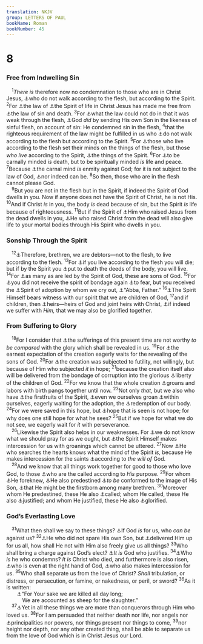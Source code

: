```yaml
---
translation: NKJV
group: LETTERS OF PAUL
bookName: Roman 
bookNumber: 45
---
```


<div class="title"><h1>8</h1><h3>Free from Indwelling Sin</h3></div>
<span class="verse ro_8_1"> <sup>1</sup><i>There</i> <i>is</i> therefore now no condemnation to those who are in Christ Jesus, <a data-toggle="tooltip" data-placement="bottom" title="Gal. 5:16">⚓</a>who do not walk according to the flesh, but according to the Spirit. </span>
<span class="verse ro_8_2"><sup>2</sup>For <a data-toggle="tooltip" data-placement="bottom" title="Rom. 6:18, 22">⚓</a>the law of <a data-toggle="tooltip" data-placement="bottom" title="(1 Cor. 15:45)">⚓</a>the Spirit of life in Christ Jesus has made me free from <a data-toggle="tooltip" data-placement="bottom" title="Rom. 7:24, 25">⚓</a>the law of sin and death. </span>
<span class="verse ro_8_3"><sup>3</sup>For <a data-toggle="tooltip" data-placement="bottom" title="Acts 13:39; (Heb. 7:18)">⚓</a>what the law could not do in that it was weak through the flesh, <a data-toggle="tooltip" data-placement="bottom" title="(2 Cor. 5:21; Gal. 3:13)">⚓</a>God <i>did</i> by sending His own Son in the likeness of sinful flesh, on account of sin: He condemned sin in the flesh, </span>
<span class="verse ro_8_4"><sup>4</sup>that the righteous requirement of the law might be fulfilled in us who <a data-toggle="tooltip" data-placement="bottom" title="(Rom. 6:4; 2 Cor. 5:7); Gal. 5:16, 25; Eph. 4:1; 5:2, 15; (1 John 1:7; 2:6)">⚓</a>do not walk according to the flesh but according to the Spirit. </span>
<span class="verse ro_8_5"><sup>5</sup>For <a data-toggle="tooltip" data-placement="bottom" title="John 3:6">⚓</a>those who live according to the flesh set their minds on the things of the flesh, but those <i>who</i> <i>live</i> according to the Spirit, <a data-toggle="tooltip" data-placement="bottom" title="(Gal. 5:22–25)">⚓</a>the things of the Spirit. </span>
<span class="verse ro_8_6"><sup>6</sup>For <a data-toggle="tooltip" data-placement="bottom" title="Gal. 6:8">⚓</a>to be carnally minded <i>is</i> death, but to be spiritually minded <i>is</i> life and peace. </span>
<span class="verse ro_8_7"><sup>7</sup>Because <a data-toggle="tooltip" data-placement="bottom" title="James 4:4">⚓</a>the carnal mind <i>is</i> enmity against God; for it is not subject to the law of God, <a data-toggle="tooltip" data-placement="bottom" title="1 Cor. 2:14">⚓</a>nor indeed can be. </span>
<span class="verse ro_8_8"><sup>8</sup>So then, those who are in the flesh cannot please God.<br/></span>
<span class="verse ro_8_9"> <sup>9</sup>But you are not in the flesh but in the Spirit, if indeed the Spirit of God dwells in you. Now if anyone does not have the Spirit of Christ, he is not His. </span>
<span class="verse ro_8_10"><sup>10</sup>And if Christ <i>is</i> in you, the body <i>is</i> dead because of sin, but the Spirit <i>is</i> life because of righteousness. </span>
<span class="verse ro_8_11"><sup>11</sup>But if the Spirit of <a data-toggle="tooltip" data-placement="bottom" title="Acts 2:24; Rom. 6:4">⚓</a>Him who raised Jesus from the dead dwells in you, <a data-toggle="tooltip" data-placement="bottom" title="1 Cor. 6:14">⚓</a>He who raised Christ from the dead will also give life to your mortal bodies through His Spirit who dwells in you.<br/></span>
<div class="title"><h3>Sonship Through the Spirit</h3></div>
<span class="verse ro_8_12"> <sup>12</sup><a data-toggle="tooltip" data-placement="bottom" title="(Rom. 6:7, 14)">⚓</a>Therefore, brethren, we are debtors—not to the flesh, to live according to the flesh. </span>
<span class="verse ro_8_13"><sup>13</sup>For <a data-toggle="tooltip" data-placement="bottom" title="Gal. 6:8">⚓</a>if you live according to the flesh you will die; but if by the Spirit you <a data-toggle="tooltip" data-placement="bottom" title="Eph. 4:22; (Col. 3:5–10)">⚓</a>put to death the deeds of the body, you will live. </span>
<span class="verse ro_8_14"><sup>14</sup>For <a data-toggle="tooltip" data-placement="bottom" title="(Gal. 5:18)">⚓</a>as many as are led by the Spirit of God, these are sons of God. </span>
<span class="verse ro_8_15"><sup>15</sup>For <a data-toggle="tooltip" data-placement="bottom" title="(1 Cor. 2:12); Heb. 2:15">⚓</a>you did not receive the spirit of bondage again <a data-toggle="tooltip" data-placement="bottom" title="2 Tim. 1:7">⚓</a>to fear, but you received the <a data-toggle="tooltip" data-placement="bottom" title="(Is. 56:5)">⚓</a>Spirit of adoption by whom we cry out, <a data-toggle="tooltip" data-placement="bottom" title="Mark 14:36; Gal. 4:6">⚓</a>“Abba, Father.” </span>
<span class="verse ro_8_16"><sup>16</sup><a data-toggle="tooltip" data-placement="bottom" title="Eph. 1:13">⚓</a>The Spirit Himself bears witness with our spirit that we are children of God, </span>
<span class="verse ro_8_17"><sup>17</sup>and if children, then <a data-toggle="tooltip" data-placement="bottom" title="Acts 26:18">⚓</a>heirs—heirs of God and joint heirs with Christ, <a data-toggle="tooltip" data-placement="bottom" title="Phil. 1:29">⚓</a>if indeed we suffer with <i>Him,</i> that we may also be glorified together.<br/></span>
<div class="title"><h3>From Suffering to Glory</h3></div>
<span class="verse ro_8_18"> <sup>18</sup>For I consider that <a data-toggle="tooltip" data-placement="bottom" title="2 Cor. 4:17; (1 Pet. 1:6; 4:13)">⚓</a>the sufferings of this present time are not worthy <i>to</i> <i>be</i> <i>compared</i> with the glory which shall be revealed in us. </span>
<span class="verse ro_8_19"><sup>19</sup>For <a data-toggle="tooltip" data-placement="bottom" title="(2 Pet. 3:13)">⚓</a>the earnest expectation of the creation eagerly waits for the revealing of the sons of God. </span>
<span class="verse ro_8_20"><sup>20</sup>For <a data-toggle="tooltip" data-placement="bottom" title="Gen. 3:17–19">⚓</a>the creation was subjected to futility, not willingly, but because of Him who subjected <i>it</i> in hope; </span>
<span class="verse ro_8_21"><sup>21</sup>because the creation itself also will be delivered from the bondage of corruption into the glorious <a data-toggle="tooltip" data-placement="bottom" title="(2 Cor. 3:17); Gal. 5:1, 13">⚓</a>liberty of the children of God. </span>
<span class="verse ro_8_22"><sup>22</sup>For we know that the whole creation <a data-toggle="tooltip" data-placement="bottom" title="Jer. 12:4, 11">⚓</a>groans and labors with birth pangs together until now. </span>
<span class="verse ro_8_23"><sup>23</sup>Not only <i>that,</i> but we also who have <a data-toggle="tooltip" data-placement="bottom" title="2 Cor. 5:5; Eph. 1:14">⚓</a>the firstfruits of the Spirit, <a data-toggle="tooltip" data-placement="bottom" title="2 Cor. 5:2, 4">⚓</a>even we ourselves groan <a data-toggle="tooltip" data-placement="bottom" title="(Luke 20:36)">⚓</a>within ourselves, eagerly waiting for the adoption, the <a data-toggle="tooltip" data-placement="bottom" title="Luke 21:28; Eph. 1:14; 4:30; (Phil. 3:20, 21)">⚓</a>redemption of our body. </span>
<span class="verse ro_8_24"><sup>24</sup>For we were saved in this hope, but <a data-toggle="tooltip" data-placement="bottom" title="Rom. 4:18; 2 Cor. 5:7; Heb. 11:1">⚓</a>hope that is seen is not hope; for why does one still hope for what he sees? </span>
<span class="verse ro_8_25"><sup>25</sup>But if we hope for what we do not see, we eagerly wait for <i>it</i> with perseverance.<br/></span>
<span class="verse ro_8_26"> <sup>26</sup>Likewise the Spirit also helps in our weaknesses. For <a data-toggle="tooltip" data-placement="bottom" title="Matt. 20:22; 2 Cor. 12:8">⚓</a>we do not know what we should pray for as we ought, but <a data-toggle="tooltip" data-placement="bottom" title="John 14:16; Rom. 8:15; Eph. 6:18">⚓</a>the Spirit Himself makes intercession for us with groanings which cannot be uttered. </span>
<span class="verse ro_8_27"><sup>27</sup>Now <a data-toggle="tooltip" data-placement="bottom" title="1 Chr. 28:9">⚓</a>He who searches the hearts knows what the mind of the Spirit <i>is,</i> because He makes intercession for the saints <a data-toggle="tooltip" data-placement="bottom" title="1 John 5:14">⚓</a>according to <i>the</i> <i>will</i> <i>of</i> God.<br/></span>
<span class="verse ro_8_28"> <sup>28</sup>And we know that all things work together for good to those who love God, to those <a data-toggle="tooltip" data-placement="bottom" title="2 Tim. 1:9">⚓</a>who are the called according to <i>His</i> purpose. </span>
<span class="verse ro_8_29"><sup>29</sup>For whom <a data-toggle="tooltip" data-placement="bottom" title="2 Tim. 2:19">⚓</a>He foreknew, <a data-toggle="tooltip" data-placement="bottom" title="Rom. 9:23; 1 Cor. 2:7; Eph. 1:5, 11">⚓</a>He also predestined <a data-toggle="tooltip" data-placement="bottom" title="(2 Cor. 3:18)">⚓</a><i>to</i> <i>be</i> conformed to the image of His Son, <a data-toggle="tooltip" data-placement="bottom" title="(Col. 1:15, 18); Heb. 1:6">⚓</a>that He might be the firstborn among many brethren. </span>
<span class="verse ro_8_30"><sup>30</sup>Moreover whom He predestined, these He also <a data-toggle="tooltip" data-placement="bottom" title="Rom. 8:28; 9:24; 1 Cor. 1:9; Gal. 1:6, 15; 5:8; Eph. 1:11; 3:11; 2 Thess. 2:14; (Heb. 9:15; 1 Pet. 2:9; 3:9)">⚓</a>called; whom He called, these He also <a data-toggle="tooltip" data-placement="bottom" title="1 Cor. 6:11; (Gal. 2:16)">⚓</a>justified; and whom He justified, these He also <a data-toggle="tooltip" data-placement="bottom" title="John 17:22; Rom. 8:21">⚓</a>glorified.<br/></span>
<div class="title"><h3>God’s Everlasting Love</h3></div>
<span class="verse ro_8_31"> <sup>31</sup>What then shall we say to these things? <a data-toggle="tooltip" data-placement="bottom" title="Num. 14:9">⚓</a>If God <i>is</i> for us, who <i>can</i> <i>be</i> against us? </span>
<span class="verse ro_8_32"><sup>32</sup><a data-toggle="tooltip" data-placement="bottom" title="Rom. 5:6, 10">⚓</a>He who did not spare His own Son, but <a data-toggle="tooltip" data-placement="bottom" title="(Rom. 4:25)">⚓</a>delivered Him up for us all, how shall He not with Him also freely give us all things? </span>
<span class="verse ro_8_33"><sup>33</sup>Who shall bring a charge against God’s elect? <a data-toggle="tooltip" data-placement="bottom" title="Is. 50:8, 9; Rev. 12:10">⚓</a><i>It</i> <i>is</i> God who justifies. </span>
<span class="verse ro_8_34"><sup>34</sup><a data-toggle="tooltip" data-placement="bottom" title="John 3:18">⚓</a>Who <i>is</i> he who condemns? <i>It</i> <i>is</i> Christ who died, and furthermore is also risen, <a data-toggle="tooltip" data-placement="bottom" title="Mark 16:19; Col. 3:1; Heb. 1:3">⚓</a>who is even at the right hand of God, <a data-toggle="tooltip" data-placement="bottom" title="Heb. 7:25; 9:24">⚓</a>who also makes intercession for us. </span>
<span class="verse ro_8_35"><sup>35</sup>Who shall separate us from the love of Christ? <i>Shall</i> tribulation, or distress, or persecution, or famine, or nakedness, or peril, or sword? </span>
<span class="verse ro_8_36"><sup>36</sup>As it is written:<br/>  <a data-toggle="tooltip" data-placement="bottom" title="Ps. 44:22; Acts 20:24; 1 Cor. 4:9; 15:30; (2 Cor. 1:9; 4:10; 6:9; 11:23)">⚓</a>“For Your sake we are killed all day long;<br/>   We are accounted as sheep for the slaughter.”<br/></span>
<span class="verse ro_8_37"> <sup>37</sup><a data-toggle="tooltip" data-placement="bottom" title="John 16:33; 1 Cor. 15:57; 2 Cor. 2:14; 1 John 5:4">⚓</a>Yet in all these things we are more than conquerors through Him who loved us. </span>
<span class="verse ro_8_38"><sup>38</sup>For I am persuaded that neither death nor life, nor angels nor <a data-toggle="tooltip" data-placement="bottom" title="(1 Cor. 15:24; Eph. 1:21; 1 Pet. 3:22)">⚓</a>principalities nor powers, nor things present nor things to come, </span>
<span class="verse ro_8_39"><sup>39</sup>nor height nor depth, nor any other created thing, shall be able to separate us from the love of God which is in Christ Jesus our Lord.<br/></span>
